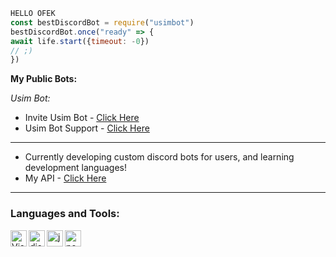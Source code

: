 ```js
HELLO OFEK
const bestDiscordBot = require("usimbot")
bestDiscordBot.once("ready" => {
await life.start({timeout: -0})
// ;)
})
```
**My Public Bots:**

*Usim Bot:*
- Invite Usim Bot - [Click Here](https://discord.com/api/oauth2/authorize?client_id=833053303931666463&permissions=8&scope=bot)
- Usim Bot Support - [Click Here](https://discord.gg/rCgn3b4sSv)

---

- Currently developing custom discord bots for users, and learning development languages!
- My API - [Click Here](https://api.codedanielr.repl.co/)

---

### Languages and Tools:

<img align="left" alt="Visual Studio Code" width="26px" src="https://i.imgur.com/LwSdAlE.png" />
<img align="left" alt="discord.js" width="26px" src="https://i.imgur.com/SI1DZf3.png" />
<img align="left" alt="js" width="26px" src="https://i.imgur.com/3u1wzwE.png" />
<img align="left" alt="node.js" width="26px" src="https://i.imgur.com/tYLFZBh.png" /> 
